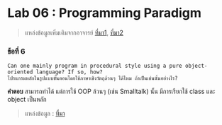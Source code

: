 # Lab 06 : Programming Paradigm
> แหล่งข้อมูลเพิ่มเติมจากอาจารย์ [ที่มา1](https://cs.lmu.edu/~ray/notes/paradigms/), [ที่มา2](https://www.youtube.com/watch?v=3TBq__oKUzk&ab_channel=Confreaks)

### ข้อที่ 6
```
Can one mainly program in procedural style using a pure object-oriented language? If so, how?
โปรแกรมหลักในรูปแบบขั้นตอนโดยใช้ภาษาเชิงวัตถุล้วนๆ ได้ไหม ถ้าเป็นเช่นนั้นอย่างไร?
```
**คำตอบ** สามารถทำได้ แต่การใช้ OOP ล้วนๆ (เช่น Smalltalk) นั้น มีการเรียกใช้ class และ object เป็นหลัก

> แหล่งข้อมูล : [ที่มา](https://medium.com/@krittaboon.t/programming-paradigm-imperative-vs-declarative-3f34a34838c3)
